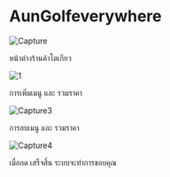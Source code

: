 # AunGolfeverywhere
 

![Capture](https://user-images.githubusercontent.com/48234063/68531691-a55b3200-0347-11ea-9e2f-ec9ff844f721.PNG)

หน้าต่างร้านค้าโตเกียว

![1](https://user-images.githubusercontent.com/48234063/68531850-68903a80-0349-11ea-8b07-c5be72168ce3.PNG)

การเพิ่มเมนู และ รวมราคา

![Capture3](https://user-images.githubusercontent.com/48234063/68531942-87db9780-034a-11ea-96c4-938f08f3899a.PNG)

การลบเมนู และ รวมราคา

![Capture4](https://user-images.githubusercontent.com/48234063/68531955-a3df3900-034a-11ea-9722-3cb6ed2e1d21.PNG)

เมื่อกด เสร็จสิ้น ระบบจะทำการขอบคุณ
